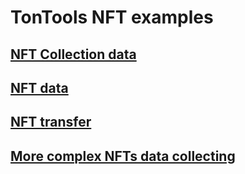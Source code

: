 # TonTools NFT examples

## [NFT Collection data](./get_collection_data.py)

## [NFT data](./get_NFT_data.py)

## [NFT transfer](./transfer_nft.py)

## [More complex NFTs data collecting](./NFTs_data.py)
